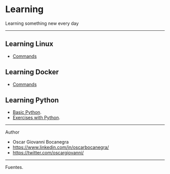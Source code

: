 # Learning
Learning something new every day
___
## Learning Linux

   - [Commands](./linux/README.md) 

## Learning Docker

   - [Commands](./docker/README.md) 

## Learning Python

   - [Basic Python](./python/README.md).
   - [Exercises with Python](./python/examples/README.md).




___
Author
- Oscar Giovanni Bocanegra
- https://www.linkedin.com/in/oscarbocanegra/
- https://twitter.com/oscargiovanni/



___
Fuentes.